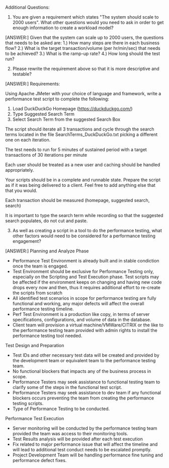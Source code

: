 Additional Questions:

1. You are given a requirement which states "The system should scale to 2000 users". What other questions would you need to ask in order to get enough information to create a workload model?

[ANSWER:]
Given that the system can scale up to 2000 users, the questions that needs to be asked are:
1.) How many steps are there in each business flow?
2.) What is the target transaction/volume (per hr/min/sec) that needs to be achieved?
3.) What is the ramp-up rate?
4.) How long should the test run? 

2. Please rewrite the requirement above so that it is more descriptive and testable?

[ANSWER:]
Requirements:

Using Apache JMeter with your choice of language and framework, write a performance test script to complete the following:
 1. Load DuckDuckGo Homepage (https://duckduckgo.com/)
 2. Type Suggested Search Term
 3. Select Search Term from the suggested Search Box

The script should iterate all 3 transactions and cycle through the search terms located in the file SearchTerms_DuckDuckGo.txt picking a different one on each iteration.

The test needs to run for 5 minutes of sustained period with a target transactions of 30 iterations per minute

Each user should be treated as a new user and caching should be handled appropriately.

Your scripts should be in a complete and runnable state. Prepare the script as if it was being delivered to a client. Feel free to add anything else that that you would.

Each transaction should be measured (homepage, suggested search, search)

It is important to type the search term while recording so that the suggested search populates, do not cut and paste.


3. As well as creating a script in a tool to do the performance testing, what other factors would need to be considered for a performance testing engagement?

[ANSWER:]
Planning and Analyze Phase
- Performance Test Environment is already built and in stable condiction once the team is engaged. 
- Test Environment should be exclusive for Performance Testing only, especially on the Scripting and Test Execution phase. Test scripts may be affected if the environment keeps on changing and having new code drops every now and then, thus it requires additional effort to re-create the scripts from scratch
- All identified test scenarios in scope for performance testing are fully functional and working, any major defects will affect the overall performance testing timeline. 
- Perf Test Environment is a production like copy, in terms of server specifications, configurations, and volume of data in the database. 
- Client team will provision a virtual machine/VMWare/CITRIX or the like to the performance testing team provided with admin rights to install the performance testing tool needed. 

Test Design and Preparation 
- Test IDs and other necessary test data will be created and provided by the development team or equivalent team to the performance testing team. 
- No functional blockers that impacts any of the business process in scope.
- Performance Testers may seek assistance to functional testing team to clarify some of the steps in the functional test script. 
- Performance Testers may seek assistance to dev team if any functional blockers occurs preventing the team from creating the performance testing scripts. 
- Type of Performance Testing to be conducted. 

Performance Test Execution 
- Server monitoring will be conducted by the performance testing team provided the team was access to their monitoring tools. 
- Test Results analysis will be provided after each test execution 
- Fix related to major performance issue that will affect the timeline and will lead to additional test conduct needs to be escalated promptly. 
- Project Development Team will be handling performance fine tuning and performance defect fixes.















